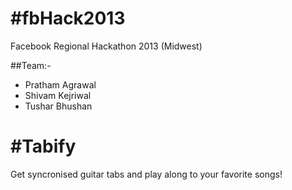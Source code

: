 #fbHack2013
==========

Facebook Regional Hackathon 2013  (Midwest)

##Team:-

* Pratham Agrawal
* Shivam Kejriwal
* Tushar Bhushan

#Tabify
==========
Get syncronised guitar tabs and play along to your favorite songs!


